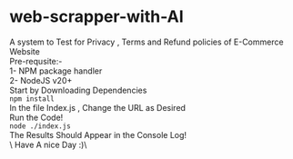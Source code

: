 # web-scrapper-with-AI
A system to Test for Privacy , Terms and Refund policies of E-Commerce Website\
Pre-requsite:-\
1- NPM package handler\
2- NodeJS v20+\
Start by Downloading Dependencies\
```npm install```\
In the file Index.js , Change the URL as Desired\
Run the Code!\
```node ./index.js```\
The Results Should Appear in the Console Log!\
\\
Have A nice Day :)\
